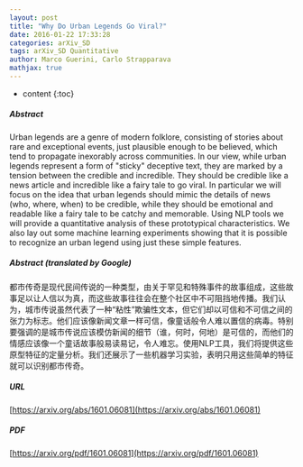 ```yaml
---
layout: post
title: "Why Do Urban Legends Go Viral?"
date: 2016-01-22 17:33:28
categories: arXiv_SD
tags: arXiv_SD Quantitative
author: Marco Guerini, Carlo Strapparava
mathjax: true
---
```


* content
{:toc}

##### Abstract
Urban legends are a genre of modern folklore, consisting of stories about rare and exceptional events, just plausible enough to be believed, which tend to propagate inexorably across communities. In our view, while urban legends represent a form of "sticky" deceptive text, they are marked by a tension between the credible and incredible. They should be credible like a news article and incredible like a fairy tale to go viral. In particular we will focus on the idea that urban legends should mimic the details of news (who, where, when) to be credible, while they should be emotional and readable like a fairy tale to be catchy and memorable. Using NLP tools we will provide a quantitative analysis of these prototypical characteristics. We also lay out some machine learning experiments showing that it is possible to recognize an urban legend using just these simple features.

##### Abstract (translated by Google)
都市传奇是现代民间传说的一种类型，由关于罕见和特殊事件的故事组成，这些故事足以让人信以为真，而这些故事往往会在整个社区中不可阻挡地传播。我们认为，城市传说虽然代表了一种“粘性”欺骗性文本，但它们却以可信和不可信之间的张力为标志。他们应该像新闻文章一样可信，像童话般令人难以置信的病毒。特别要强调的是城市传说应该模仿新闻的细节（谁，何时，何地）是可信的，而他们的情感应该像一个童话故事般易读易记，令人难忘。使用NLP工具，我们将提供这些原型特征的定量分析。我们还展示了一些机器学习实验，表明只用这些简单的特征就可以识别都市传奇。

##### URL
[https://arxiv.org/abs/1601.06081](https://arxiv.org/abs/1601.06081)

##### PDF
[https://arxiv.org/pdf/1601.06081](https://arxiv.org/pdf/1601.06081)

